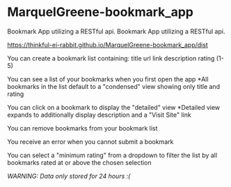 # MarquelGreene-bookmark_app
Bookmark App utilizing a RESTful api.
Bookmark App utilizing a RESTful api.

https://thinkful-ei-rabbit.github.io/MarquelGreene-bookmark_app/dist

You can create a bookmark list containing: title url link description rating (1-5)

You can see a list of your bookmarks when you first open the app
    *All bookmarks in the list default to a "condensed" view showing only title and rating

You can click on a bookmark to display the "detailed" view
    *Detailed view expands to additionally display description and a "Visit Site" link

You can remove bookmarks from your bookmark list

You receive an error when you cannot submit a bookmark

You can select a "minimum rating" from a dropdown to filter the list by all bookmarks rated at or above the chosen selection

*WARNING: Data only stored for 24 hours :(*
